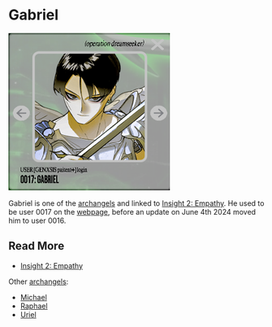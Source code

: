 # Gabriel

![img.png](../../Resources/characters/gabriel/gabriel.png)

Gabriel is one of the [archangels](archangels) and linked to [Insight 2: Empathy](../lore/insight2-empathy). 
He used to be user 0017 on the [webpage](../webpage), before an update on June 4th 2024 moved him to 
user 0016.

## Read More

- [Insight 2: Empathy](../lore/insight2-empathy)

Other [archangels](archangels):

- [Michael](michael)
- [Raphael](raphael)
- [Uriel](uriel)